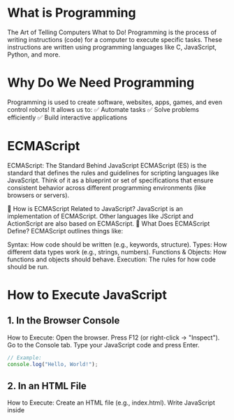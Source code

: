 # What is Programming
The Art of Telling Computers What to Do!
Programming is the process of writing instructions (code) for a computer to execute specific tasks. These instructions are written using programming languages like C, JavaScript, Python, and more.

# Why Do We Need Programming
Programming is used to create software, websites, apps, games, and even control robots! It allows us to:
✅ Automate tasks
✅ Solve problems efficiently
✅ Build interactive applications

# ECMAScript
ECMAScript: The Standard Behind JavaScript
ECMAScript (ES) is the standard that defines the rules and guidelines for scripting languages like JavaScript. Think of it as a blueprint or set of specifications that ensure consistent behavior across different programming environments (like browsers or servers).

🤔 How is ECMAScript Related to JavaScript?
JavaScript is an implementation of ECMAScript.
Other languages like JScript and ActionScript are also based on ECMAScript.
🧩 What Does ECMAScript Define?
ECMAScript outlines things like:

Syntax: How code should be written (e.g., keywords, structure).
Types: How different data types work (e.g., strings, numbers).
Functions & Objects: How functions and objects should behave.
Execution: The rules for how code should be run.

# How to Execute JavaScript
## 1. In the Browser Console
How to Execute:
Open the browser.
Press F12 (or right-click → "Inspect").
Go to the Console tab.
Type your JavaScript code and press Enter.

```javascript
// Example:
console.log("Hello, World!");
```

## 2. In an HTML File
How to Execute:
Create an HTML file (e.g., index.html).
Write JavaScript inside <script> tags.
Open the HTML file in a browser.

```javascript
// Example:
<html>
<!DOCTYPE html>
<html>
  <body>
    <h1>Welcome!</h1>
    <script>
      console.log("JavaScript in HTML!");
    </script>
  </body>
</html>
```

## 3. Using Node.js (Outside Browser)
How to Execute:
Install Node.js.
Create a .js file (e.g., app.js).
Open terminal/command prompt.
Run node app.js.
```javascript
Example (app.js):
console.log("Hello from Node.js!");
```